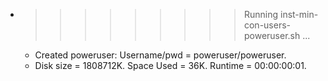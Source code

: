* >>>>>>>>> Running inst-min-con-users-poweruser.sh ...
  * Created poweruser: Username/pwd = poweruser/poweruser.
  * Disk size = 1808712K. Space Used = 36K. Runtime = 00:00:00:01.
